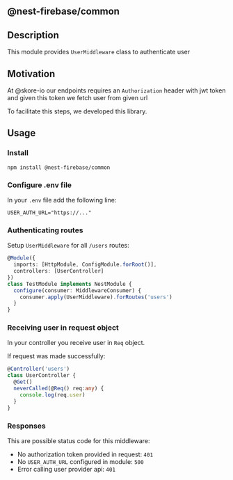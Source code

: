 ## @nest-firebase/common

## Description
This module provides `UserMiddleware` class to authenticate user

## Motivation
At @skore-io our endpoints requires an `Authorization` header with jwt token and given this
token we fetch user from given url

To facilitate this steps, we developed this library.

## Usage

### Install

`npm install @nest-firebase/common`

### Configure .env file

In your `.env` file add the following line:

```
USER_AUTH_URL="https://..."
```

### Authenticating routes

Setup `UserMiddleware` for all `/users` routes:

```typescript
@Module({
  imports: [HttpModule, ConfigModule.forRoot()],
  controllers: [UserController]
})
class TestModule implements NestModule {
  configure(consumer: MiddlewareConsumer) {
    consumer.apply(UserMiddleware).forRoutes('users')
  }
}
```

### Receiving user in request object

In your controller you receive user in `Req` object.

If request was made successfully:

```typescript
@Controller('users')
class UserController {
  @Get()
  neverCalled(@Req() req:any) {
    console.log(req.user)
  }
}
```

### Responses

This are possible status code for this middleware:

- No authorization token provided in request: `401`
- No `USER_AUTH_URL` configured in module: `500`
- Error calling user provider api: `401`
